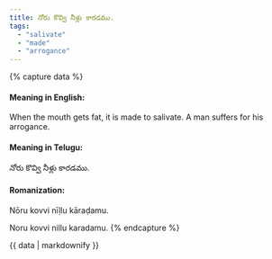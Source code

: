 ```yaml
---
title: నోరు కొవ్వి నీళ్లు కారడము.
tags:
  - "salivate"
  - "made"
  - "arrogance"
---
```


{% capture data %}
#### Meaning in English:
When the mouth gets fat, it is made to salivate.
A man suffers for his arrogance.

#### Meaning in Telugu:
నోరు కొవ్వి నీళ్లు కారడము.

#### Romanization:
Nōru kovvi nīḷlu kāraḍamu.

Noru kovvi nillu karadamu.
{% endcapture %}

{{ data | markdownify }}

